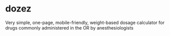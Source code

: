 # dozez
Very simple, one-page, mobile-friendly, weight-based dosage calculator for drugs commonly administered in the OR by anesthesiologists
